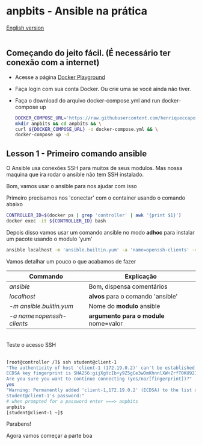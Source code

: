 # anpbits - Ansible na prática

[English version](README_en.md)
<br>
<br>

## Começando do jeito fácil. (É necessário ter conexão com a internet)


- Acesse a página [Docker Playground](https://labs.play-with-docker.com)

- Faça login com sua conta Docker. Ou crie uma se você ainda não tiver.

- Faça o download do arquivo docker-compose.yml and run docker-compose up
    
    ``` bash
    DOCKER_COMPOSE_URL='https://raw.githubusercontent.com/henriqueccapozzi/anpbits/main/docker-compose.yml'
    mkdir anpbits && cd anpbits && \
    curl ${DOCKER_COMPOSE_URL} -o docker-compose.yml && \
    docker-compose up -d
    ```

## Lesson 1 - Primeiro comando ansible
O Ansible usa conexões SSH para muitos de seus modulos. Mas nossa maquina que ira rodar o ansible não tem SSH instalado. 

Bom, vamos usar o ansible para nos ajudar com isso

Primeiro precisamos nos 'conectar' com o container usando o comando abaixo

```bash
CONTROLLER_ID=$(docker ps | grep 'controller' | awk '{print $1}')
docker exec -it ${CONTROLLER_ID} bash
```

Depois disso vamos usar um comando ansible no modo **adhoc** para instalar um pacote usando o 
modulo 'yum'

```bash
ansible localhost -m 'ansible.builtin.yum' -a 'name=openssh-clients' -v
```
Vamos detalhar um pouco o que acabamos de fazer

| Commando | Explicação |
| --- | --- |
*ansible* |  Bom, dispensa comentários
*localhost* | **alvos** para o comando 'ansible'
*-m ansible.builtin.yum* | Nome do **modulo** ansible
*-a name=openssh-clients* | **argumento para o module** nome=valor

<br>
Teste o acesso SSH
<br>
<br>

```bash
[root@controller /]$ ssh student@client-1
"The authenticity of host 'client-1 (172.19.0.2)' can't be established.
ECDSA key fingerprint is SHA256:gijXgYcIb+y9Z5gCe3wDmKhnnlXW+ZrfT0KU92IhKWQ.
Are you sure you want to continue connecting (yes/no/[fingerprint])?" 
yes
"Warning: Permanently added 'client-1,172.19.0.2' (ECDSA) to the list of known hosts.
student@client-1's password:" 
# when prompted for a password enter ===> anpbits
anpbits
[student@client-1 ~]$
```
Parabens!

Agora vamos começar a parte boa